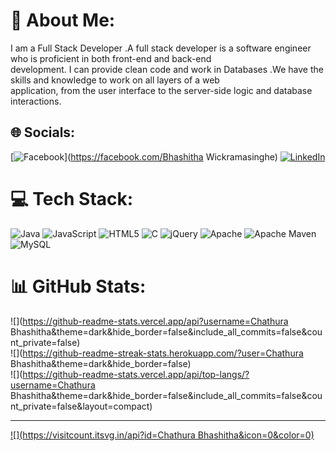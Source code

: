 # 💫 About Me:
I am a Full Stack Developer .A full stack developer is a software engineer who is proficient in both front-end and back-end<br>development. I can provide clean code and work in Databases .We have the skills and knowledge to work on all layers of a web<br>application, from the user interface to the server-side logic and database interactions.<br>


## 🌐 Socials:
[![Facebook](https://img.shields.io/badge/Facebook-%231877F2.svg?logo=Facebook&logoColor=white)](https://facebook.com/Bhashitha Wickramasinghe) [![LinkedIn](https://img.shields.io/badge/LinkedIn-%230077B5.svg?logo=linkedin&logoColor=white)]([https://linkedin.com/in/Bhashitha-Wickramasinghe](https://www.linkedin.com/in/bhashitha-wickramasinghe-5167552b3/)) 

# 💻 Tech Stack:
![Java](https://img.shields.io/badge/java-%23ED8B00.svg?style=for-the-badge&logo=openjdk&logoColor=white) ![JavaScript](https://img.shields.io/badge/javascript-%23323330.svg?style=for-the-badge&logo=javascript&logoColor=%23F7DF1E) ![HTML5](https://img.shields.io/badge/html5-%23E34F26.svg?style=for-the-badge&logo=html5&logoColor=white) ![C](https://img.shields.io/badge/c-%2300599C.svg?style=for-the-badge&logo=c&logoColor=white) ![jQuery](https://img.shields.io/badge/jquery-%230769AD.svg?style=for-the-badge&logo=jquery&logoColor=white) ![Apache](https://img.shields.io/badge/apache-%23D42029.svg?style=for-the-badge&logo=apache&logoColor=white) ![Apache Maven](https://img.shields.io/badge/Apache%20Maven-C71A36?style=for-the-badge&logo=Apache%20Maven&logoColor=white) ![MySQL](https://img.shields.io/badge/mysql-%2300000f.svg?style=for-the-badge&logo=mysql&logoColor=white)
# 📊 GitHub Stats:
![](https://github-readme-stats.vercel.app/api?username=Chathura Bhashitha&theme=dark&hide_border=false&include_all_commits=false&count_private=false)<br/>
![](https://github-readme-streak-stats.herokuapp.com/?user=Chathura Bhashitha&theme=dark&hide_border=false)<br/>
![](https://github-readme-stats.vercel.app/api/top-langs/?username=Chathura Bhashitha&theme=dark&hide_border=false&include_all_commits=false&count_private=false&layout=compact)

---
[![](https://visitcount.itsvg.in/api?id=Chathura Bhashitha&icon=0&color=0)](https://visitcount.itsvg.in)

<!-- Proudly created with GPRM ( https://gprm.itsvg.in ) -->
